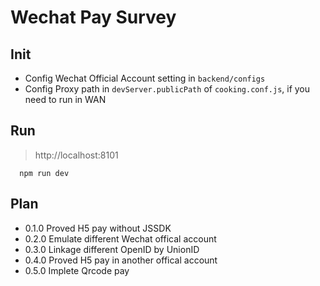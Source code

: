 <!--
/**
 * @author dondevi
 * @create 2017-09-06
 */
-->

# Wechat Pay Survey

## Init

- Config Wechat Official Account setting in `backend/configs`
- Config Proxy path in `devServer.publicPath` of `cooking.conf.js`, if you need to run in WAN


## Run
> http://localhost:8101

```shell
  npm run dev
```

## Plan

- 0.1.0 Proved  H5 pay without JSSDK
- 0.2.0 Emulate different Wechat offical account
- 0.3.0 Linkage different OpenID by UnionID
- 0.4.0 Proved  H5 pay in another offical account
- 0.5.0 Implete Qrcode pay
